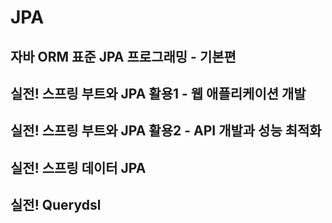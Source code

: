 # JPA

## 자바 ORM 표준 JPA 프로그래밍 - 기본편

## 실전! 스프링 부트와 JPA 활용1 - 웹 애플리케이션 개발

## 실전! 스프링 부트와 JPA 활용2 - API 개발과 성능 최적화

## 실전! 스프링 데이터 JPA

## 실전! Querydsl
